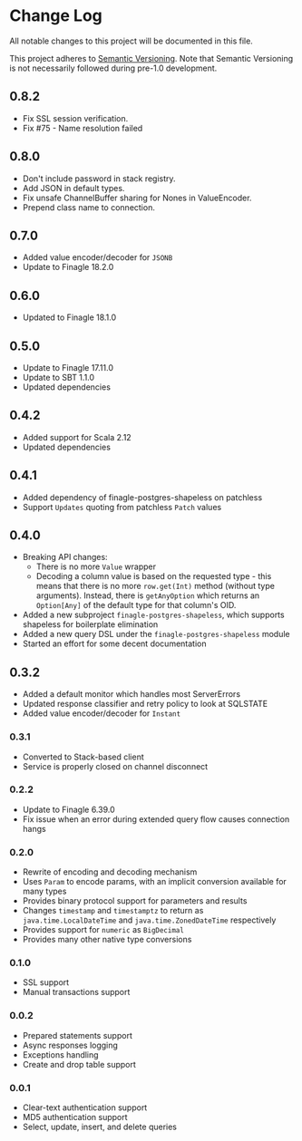 # Change Log
All notable changes to this project will be documented in this file.

This project adheres to [Semantic Versioning](http://semver.org/). Note that Semantic Versioning is not
necessarily followed during pre-1.0 development.

## 0.8.2
* Fix SSL session verification.
* Fix #75 - Name resolution failed

## 0.8.0
* Don't include password in stack registry.
* Add JSON in default types.
* Fix unsafe ChannelBuffer sharing for Nones in ValueEncoder.
* Prepend class name to connection.

## 0.7.0
* Added value encoder/decoder for `JSONB`
* Update to Finagle 18.2.0

## 0.6.0
* Updated to Finagle 18.1.0

## 0.5.0
* Update to Finagle 17.11.0
* Update to SBT 1.1.0
* Updated dependencies

## 0.4.2
* Added support for Scala 2.12
* Updated dependencies

## 0.4.1
* Added dependency of finagle-postgres-shapeless on patchless
* Support `Updates` quoting from patchless `Patch` values

## 0.4.0
* Breaking API changes:
  * There is no more `Value` wrapper
  * Decoding a column value is based on the requested type - this means that there is no more `row.get(Int)` method
    (without type arguments). Instead, there is `getAnyOption` which returns an `Option[Any]` of the default type for
    that column's OID.
* Added a new subproject `finagle-postgres-shapeless`, which supports shapeless for boilerplate elimination
* Added a new query DSL under the `finagle-postgres-shapeless` module
* Started an effort for some decent documentation

## 0.3.2
* Added a default monitor which handles most ServerErrors
* Updated response classifier and retry policy to look at SQLSTATE
* Added value encoder/decoder for `Instant`

### 0.3.1
* Converted to Stack-based client
* Service is properly closed on channel disconnect

### 0.2.2
* Update to Finagle 6.39.0
* Fix issue when an error during extended query flow causes connection hangs

### 0.2.0
* Rewrite of encoding and decoding mechanism
* Uses `Param` to encode params, with an implicit conversion available for many types
* Provides binary protocol support for parameters and results
* Changes `timestamp` and `timestamptz` to return as `java.time.LocalDateTime` and `java.time.ZonedDateTime` respectively
* Provides support for `numeric` as `BigDecimal`
* Provides many other native type conversions

### 0.1.0
* SSL support
* Manual transactions support

### 0.0.2
* Prepared statements support
* Async responses logging
* Exceptions handling
* Create and drop table support

### 0.0.1
* Clear-text authentication support
* MD5 authentication support
* Select, update, insert, and delete queries

